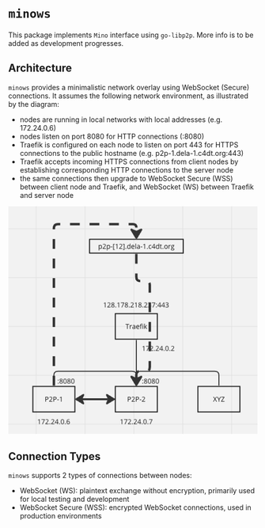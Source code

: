 # `minows`
This package implements `Mino` interface using `go-libp2p`. More info is to be added as development progresses.

## Architecture 
`minows` provides a minimalistic network overlay using WebSocket (Secure) connections. It assumes the following network environment, as illustrated by the diagram:

- nodes are running in local networks with local addresses (e.g. 172.24.0.6)
- nodes listen on port 8080 for HTTP connections (:8080)
- Traefik is configured on each node to listen on port 443 for HTTPS connections to the public hostname (e.g. p2p-1.dela-1.c4dt.org:443)
- Traefik accepts incoming HTTPS connections from client nodes by establishing corresponding HTTP connections to the server node 
- the same connections then upgrade to WebSocket Secure (WSS) between client node and Traefik, and WebSocket (WS) between Traefik and server node

![](./architecture.png)

## Connection Types 
`minows` supports 2 types of connections between nodes:
- WebSocket (WS): plaintext exchange without encryption, primarily used for local testing and development 
- WebSocket Secure (WSS): encrypted WebSocket connections, used in production environments 

